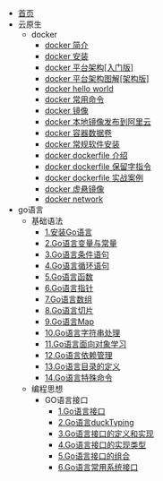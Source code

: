 <!-- docs/_sidebar.md-->
* [首页](README.md)
* 云原生
  * docker 
    * [docker 简介](云原生/docker/1.docker%20简介.md)
    * [docker 安装](云原生/docker/2.docker%20安装.md)
    * [docker 平台架构\[入门版\]](云原生/docker/3.docker%20平台架构%5B入门版%5D.md)
    * [docker 平台架构图解\[架构版\]](云原生/docker/4.docker%20平台架构图解%5B架构版%5D.md)
    * [docker hello world](云原生/docker/5.hello%20world.md)
    * [docker 常用命令](云原生/docker/6.docker%20常用命令.md)
    * [docker 镜像](云原生/docker/7.docker%20镜像.md)
    * [docker 本地镜像发布到阿里云](云原生/docker/8.docker%20本地镜像发布到阿里云.md)
    * [docker 容器数据卷](云原生/docker/9.docker%20容器数据卷.md)
    * [docker 常规软件安装](云原生/docker/10.docker%20常规软件安装.md)
    * [docker dockerfile 介绍](云原生/docker/11.dockerfile%20介绍.md)
    * [docker dockerfile 保留字指令](云原生/docker/12.dockerfile%20保留字指令.md)
    * [docker dockerfile 实战案例](云原生/docker/13.dockerfile%20实战案例.md)
    * [docker 虚悬镜像](云原生/docker/14.docker%20虚悬镜像.md)
    * [docker network](云原生/docker/15.docker%20微服务实战.md)
* go语言
  * 基础语法
    * [1.安装Go语言](Go语言/基础语法/1.安装Go语言.md)
    * [2.Go语言变量与常量](Go语言/基础语法/2.Go语言变量与常量.md)
    * [3.Go语言条件语句](Go语言/基础语法/3.Go语言条件语句.md)
    * [4.Go语言循环语句](Go语言/基础语法/4.Go语言循环语句.md)
    * [5.Go语言函数](Go语言/基础语法/5.Go语言函数.md)
    * [6.Go语言指针](Go语言/基础语法/6.Go语言指针.md)
    * [7.Go语言数组](Go语言/基础语法/7.Go语言数组.md)
    * [8.Go语言切片](Go语言/基础语法/8.Go语言切片.md)
    * [9.Go语言Map](Go语言/基础语法/9.Go语言map.md)
    * [10.Go语言字符串处理](Go语言/基础语法/10.Go语言字符串处理.md)
    * [11.Go语言面向对象学习](Go语言/基础语法/11.Go语言面向对象学习.md)
    * [12.Go语言依赖管理](Go语言/基础语法/12.Go语言的依赖管理.md)
    * [13.Go语言目录的定义](Go语言/基础语法/13.Go语言目录的定义.md)
    * [14.Go语言特殊命令](Go语言/基础语法/14.Go语言特殊命令.md)
  * 编程思想
    * GO语言接口
      * [1.Go语言接口](Go语言/编程思想/Go语言接口/1.Go语言接口.md)
      * [2.Go语言duckTyping](Go语言/编程思想/Go语言接口/2.Go语言duckTyping.md)
      * [3.Go语言接口的定义和实现](Go语言/编程思想/Go语言接口/3.Go语言接口的定义和实现.md)
      * [4.Go语言接口的实现类型](Go语言/编程思想/Go语言接口/4.Go语言接口的实现类型.md)
      * [5.Go语言接口的组合](Go语言/编程思想/Go语言接口/5.Go语言接口的组合.md)
      * [6.Go语言常用系统接口](Go语言/编程思想/Go语言接口/6.Go语言常用系统接口.md)